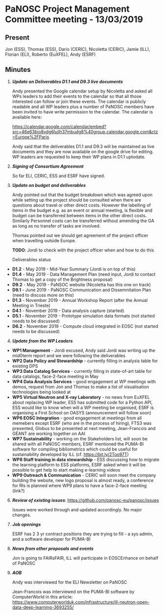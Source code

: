 ﻿PaNOSC Project Management Committee meeting - 13/03/2019
========================================================


Present
------

Jon (ESS), Thomas (ESS), Dario (CERIC), Nicoletta (CERIC), Jamie (ILL), Florian (ELI), Roberto (EuXFEL), Andy (ESRF)


Minutes
------
1. _**Update on Deliverables D1.1 and D9.3 live documents**_

    Andy presented the Google calendar setup by Nicoletta and asked all WPs leaders to add their events to the calendar so that all those interested can follow or join these events. The calendar is publicly readable and all WP leaders plus a number of PaNOSC members have been invited to have write permission to the calendar. The calendar is available here:

    https://calendar.google.com/calendar/embed?src=46e63bjo8vdg6lujlh37mbudg8%40group.calendar.google.com&ctz=Europe%2FParis

    Andy said that the deliverables D1.1 and D9.3 will be maintained as live documents and they are now available on the google drive for editing. WP leaders are requested to keep their WP plans in D1.1 uptodate.

2. _**Signing of Consortium Agreement**_

    So far ELI, CERIC, ESS and ESRF have signed.

3. _**Update on budget and deliverables**_

    Andy pointed out that the budget breakdown which was agreed upon while setting up the project should be consulted when there are questions about travel or other direct costs. However the labelling of items in the budget e.g. as an event or annual meeting, is flexible and budget can be transferred between items in the other direct costs. Similarly Personnel costs can be transferred without amending the GA as long as no transfer of tasks are involved. 

    Thomas pointed out we should get agreement of the project officer when travelling outside Europe. 

    **TODO**: Jordi to check with the project officer when and how to do this

    Deliverables status

* **D1.2** - May 2019 - Mid-Year Summary (Jordi is on top of this)
* **D1.4** - May 2019 - Data Management Plan (need input, Jordi to contact Thomas to get a copy of the Brightness proposal)
* **D9.2** - May 2019 - PaNSOC website (Nicoletta has this one on track)
* **D9.1** - June 2019 - PaNOSC Communication and Dissemnitation Plan (need to discuss more on this)
* **D1.3** - November 2019 - Annual Workshop Report (after the Annual Meeting in Trieste)
* **D4.1** - November 2019 - Data analysis capture (started)
* **D5.1** - November 2019 - Prototype simulation data formats (not started needs to be discussed)
* **D6.2** - November 2019 - Compute cloud integrated in EOSC (not started needs to be discussed)

4. _**Update from the WP Leaders**_

*    **WP1 Management** - Jordi excused, Andy said Jordi was writing up the mid0term report and we were following the deliverables
*    **WP2 Data Policy and Stewardship** - currently filling in analysis table for existing DPS
*    **WP3 Data Catalog Services** - currently filling in state-of-art table for data catalogs, face-2-face meeting in May
*    **WP4 Data Analysis Services** - good engagement at WP meetings with demos, request from Jon and Thomas to make a list of visualisation technologies being looked at
*    **WP5 Virtual Neutron and X-ray Laboratory** - no news from EuXFEL about replacing WP leader, ESS has submitted code for a Python API, ESS would like to know when will a WP meeting be organised, ESRF is organising a First School on OASYS (announcement will follow soon)
*    **WP6 EOSC Integration** - good engagement at meetings from all memebers except ESRF (who are in the process of hiring), FTS3 was presented, Globus to be presented at next meeting, Jean-Francois and GÉANT are working together on AAI
*    **WP7 Sustainability** - working on the Stakeholders list, will soon be shared with all PaNOSC members, ESRF mentioned the PUMA-BI software for compiling bibliometrics which could be useful for sustainability developed by ILL (cf. https://bit.ly/2Too97T)
*    **WP8 Staff training in data stewardship** - ESS discussing how to migrate the learning platform to ESS platforms, ESRF asked when it will be possible to get help to start making e-learning videos
*    **WP9 Outreach & Communication** - CERIC will soon meet the company building the website, new logo proposal is almost ready, a conference for RIs is planned where WP9 plans to have a face-2-face meeting (link?)


6. _**Review of existing issues**_: https://github.com/panosc-eu/panosc/issues

    Issues were worked through and updated accordingly. No major changes.  

5. _**Job openings**_

    ESRF has 2 3 yr contract positions they are trying to fill - a sys admin, and a software developer for PUMA-BI

6. _**News from other proposals and events**_

    Jon is going to FAIRsFAIR, ILL will participate in EOSCEnhance on behalf of PaNOSC

7. _**AOB**_

    Andy was interviewed for the ELI Newsletter on PaNOSC
    
    Jean-Francois was interviewed on the PUMA-BI software by ComputerWorld in this article:
    https://www.computerworlduk.com/infrastructure/ill-neutron-open-data-deep-learning-3693255/
    
